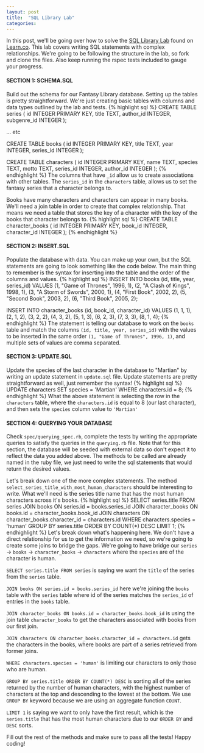```yaml
---
layout: post
title:  "SQL Library Lab"
categories:
---
```

In this post, we'll be going over how to solve the [SQL Library Lab](https://learn.co/lessons/sql-library-lab) found on [Learn.co](http://learn.co). This lab covers writing SQL statements with complex relationships. We're going to be following the structure in the lab, so fork and clone the files. Also keep running the rspec tests included to gauge your progress.

#### SECTION 1: SCHEMA.SQL
Build out the schema for our Fantasy Library database. Setting up the tables is pretty straightforward. We're just creating basic tables with columns and data types outlined by the lab and tests.
{% highlight sql %}
CREATE TABLE series (
  id INTEGER PRIMARY KEY,
    title TEXT,
    author_id INTEGER,
    subgenre_id INTEGER
);

... etc

CREATE TABLE books (
  id INTEGER PRIMARY KEY,
    title TEXT,
    year INTEGER,
    series_id INTEGER
);

CREATE TABLE characters (
  id INTEGER PRIMARY KEY,
    name TEXT,
    species TEXT,
    motto TEXT,
    series_id INTEGER,
    author_id INTEGER
);
{% endhighlight %}
The columns that have `_id` allow us to create associations with other tables. The `series_id` in the `characters` table, allows us to set the fantasy series that a character belongs to.

Books have many characters and characters can appear in many books. We'll need a join table in order to create that complex relationship. That means we need a table that stores the key of a character with the key of the books that character belongs to.
{% highlight sql %}
CREATE TABLE character_books (
  id INTEGER PRIMARY KEY,
    book_id INTEGER,
    character_id INTEGER
);
{% endhighlight %}

#### SECTION 2: INSERT.SQL
Populate the database with data. You can make up your own, but the SQL statements are going to look something like the code below. The main thing to remember is the syntax for inserting into the table and the order of the columns and values.
{% highlight sql %}
INSERT INTO books (id, title, year, series_id) VALUES (1, "Game of Thrones", 1996, 1), (2, "A Clash of Kings", 1998, 1), (3, "A Storm of Swords", 2000, 1), (4, "First Book", 2002, 2), (5, "Second Book", 2003, 2), (6, "Third Book", 2005, 2);

INSERT INTO character_books (id, book_id, character_id) VALUES (1, 1, 1), (2, 1, 2), (3, 2, 2), (4, 3, 2), (5, 1, 3), (6, 2, 3), (7, 3, 3), (8, 1, 4);
{% endhighlight %}
The statement is telling our database to work on the `books` table and match the columns `(id, title, year, series_id)` with the values to be inserted in the same order `(1, "Game of Thrones", 1996, 1)`, and multiple sets of values are comma separated.

#### SECTION 3: UPDATE.SQL
Update the species of the last character in the database to "Martian" by writing an update statement in `update.sql` file. Update statements are pretty straightforward as well, just remember the syntax!
{% highlight sql %}
UPDATE characters SET species = 'Martian' WHERE characters.id = 8;
{% endhighlight %}
What the above statement is selecting the row in the `characters` table, where the `characters.id` is equal to 8 (our last character), and then sets the `species` column value to `'Martian'`

#### SECTION 4: QUERYING YOUR DATABASE
Check `spec/querying_spec.rb`, complete the tests by writing the appropriate queries to satisfy the queries in the `querying.rb` file. Note that for this section, the database will be seeded with external data so don't expect it to reflect the data you added above. The methods to be called are already named in the ruby file, we just need to write the sql statements that would return the desired values.

Let's break down one of the more complex statements. The method `select_series_title_with_most_human_characters` should be interesting to write. What we'll need is the series title name that has the most human characters across it's books.
{% highlight sql %}
  SELECT series.title FROM series JOIN books ON series.id = books.series_id JOIN character_books ON books.id = character_books.book_id JOIN characters ON character_books.character_id = characters.id WHERE characters.species = 'human' GROUP BY series.title ORDER BY COUNT(\*) DESC LIMIT 1;
{% endhighlight %}
Let's break down what's happening here. We don't have a direct relationship for us to get the information we need, so we're going to create some joins to bridge the gaps. We're going to have bridge our `series` -> `books` -> `character_books` -> `characters` where the `species` are of the character is human.

`SELECT series.title FROM series` is saying we want the `title` of the series from the `series` table.

`JOIN books ON series.id = books.series_id` here we're joining the `books` table with the `series` table where id of the series matches the `series_id` of entries in the `books` table.

`JOIN character_books ON books.id = character_books.book_id` is using the join table `character_books` to get the characters associated with books from our first join.

`JOIN characters ON character_books.character_id = characters.id` gets the characters in the books, where books are part of a series retrieved from former joins.

`WHERE characters.species = 'human'` is limiting our characters to only those who are human.

`GROUP BY series.title ORDER BY COUNT(*) DESC` is sorting all of the series returned by the number of human characters, with the highest number of characters at the top and descending to the lowest at the bottom. We use `GROUP BY` keyword because we are using an aggregate function `COUNT`.

`LIMIT 1` is saying we want to only have the first result, which is the `series.title` that has the most human characters due to our `ORDER BY` and `DESC` sorts.

Fill out the rest of the methods and make sure to pass all the tests! Happy coding!

